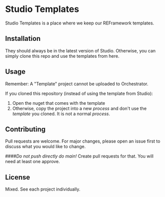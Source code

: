 # Studio Templates

Studio Templates is a place where we keep our REFramework templates. 

## Installation

They should always be in the latest version of Studio. 
Otherwise, you can simply clone this repo and use the templates from here.

## Usage

Remember: A "Template" project cannot be uploaded to Orchestrator. 

If you cloned this repository (instead of using the template from Studio):
1. Open the nuget that comes with the template
2. Otherwise, copy the project into a new *process* and don't use the *template* you cloned. It is not a normal *process*.

## Contributing
Pull requests are welcome. For major changes, please open an issue first to discuss what you would like to change.

####*Do not push directly do main!* Create pull requests for that. You will need at least one approve. 

## License
Mixed. See each project individually.